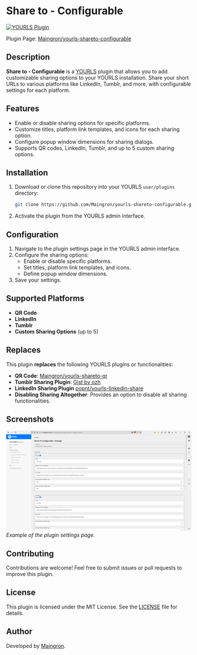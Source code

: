 # Share to - Configurable

[![YOURLS Plugin](https://img.shields.io/badge/YOURLS-Plugin-brightgreen)](https://yourls.org/)

Plugin Page: [Maingron/yourls-shareto-configurable](https://github.com/Maingron/yourls-shareto-configurable)

## Description

**Share to - Configurable** is a [YOURLS](https://yourls.org/) plugin that allows you to add customizable sharing options to your YOURLS installation. Share your short URLs to various platforms like LinkedIn, Tumblr, and more, with configurable settings for each platform.

## Features

- Enable or disable sharing options for specific platforms.
- Customize titles, platform link templates, and icons for each sharing option.
- Configure popup window dimensions for sharing dialogs.
- Supports QR codes, LinkedIn, Tumblr, and up to 5 custom sharing options.

## Installation

1. Download or clone this repository into your YOURLS `user/plugins` directory:
   ```bash
   git clone https://github.com/Maingron/yourls-shareto-configurable.git yourls-shareto-configurable
   ```
2. Activate the plugin from the YOURLS admin interface.

## Configuration

1. Navigate to the plugin settings page in the YOURLS admin interface.
2. Configure the sharing options:
   - Enable or disable specific platforms.
   - Set titles, platform link templates, and icons.
   - Define popup window dimensions.
3. Save your settings.

## Supported Platforms

- **QR Code**
- **LinkedIn** 
- **Tumblr**
- **Custom Sharing Options** (up to 5)

## Replaces

This plugin **replaces** the following YOURLS plugins or functionalities:

- **QR Code**: [Maingron/yourls-shareto-qr](https://github.com/Maingron/yourls-shareto-qr)
- **Tumblr Sharing Plugin**: [Gist by ozh](https://gist.github.com/ozh/25b2074dd275ed091aa1869200894c4d)
- **LinkedIn Sharing Plugin** [popnt/yourls-linkedin-share](https://github.com/popnt/yourls-linkedin-share)
- **Disabling Sharing Altogether**: Provides an option to disable all sharing functionalities.

## Screenshots

![Settings Page](img/screenshot-1-settings.png)
*Example of the plugin settings page.*

## Contributing

Contributions are welcome! Feel free to submit issues or pull requests to improve this plugin.

## License

This plugin is licensed under the MIT License. See the [LICENSE](LICENSE) file for details.

## Author

Developed by [Maingron](https://maingron.com).

